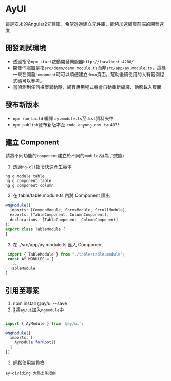 # AyUI
這是安永的Angular2元建庫，希望透過建立元件庫，能夠加速網頁前端的開發速度

## 開發測試環境

- 透過指令`npm start`啟動開發伺服器`http://localhost:4200/`
- 開發伺服器是指`src/demo/demo.module.ts`而非`src/app/ay.module.ts`，這樣一來在開發`component`時可以順便建立`demo`頁面，幫助後續使用的人有範例程式碼可以參考。
- 當偵測到任何檔案異動時，網頁應用程式將會自動重新編譯、動態載入頁面

## 發布新版本
 - `npm run build` 編譯 `ay.module.ts`至`dist`資料夾中
 - `npm publish`發布新版本至 `code.anyong.com.tw:4873`


## 建立 Component
請將不同功能的`component`建立於不同的`module`內(為了效能)
1. 透過`ng-cli`指令快速產生範本  
```shell
ng g module table  
ng g component table  
ng g component column  
```

2. 在 table/table.module.ts 內將 Component 匯出  
```typescript
@NgModule({  
  imports: [CommonModule, FormsModule, ScrollModule],
  exports: [TableComponent, ColumnComponent],
  declarations: [TableComponent, ColumnComponent]
})
export class TableModule {
}
```
  
3. 在 ./src/app/ay.module.ts 匯入 Component  
```typescript
 import { TableModule } from "./table/table.module";
 const AY_MODULES = [
  ...
  TableModule
]
```
## 引用至專案

1. npm install @ay/ui --save
2. 將`ay/ui`加入`ngmodule`中
```ts

import { AyModule } from '@ay/ui';

@NgModule({
  imports: [
    AyModule.forRoot()
  ]
})

```

3. 輕鬆使用無負擔

```jade
ay-dividing 大馬士革短劍
```